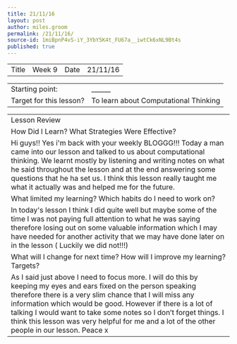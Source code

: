 ```yaml
---
title: 21/11/16
layout: post
author: miles.groom
permalink: /21/11/16/
source-id: 1miBpnP4vS-iY_3YbY5K4t_FU67a__iwtCk6xNL9Bt4s
published: true
---
```

<table>
  <tr>
    <td>Title</td>
    <td>Week 9</td>
    <td>Date</td>
    <td>21/11/16</td>
  </tr>
</table>


<table>
  <tr>
    <td>Starting point:</td>
    <td>______</td>
  </tr>
  <tr>
    <td>Target for this lesson?</td>
    <td>To learn about Computational Thinking</td>
  </tr>
</table>


<table>
  <tr>
    <td>Lesson Review</td>
  </tr>
  <tr>
    <td>How Did I Learn? What Strategies Were Effective?</td>
  </tr>
  <tr>
    <td>Hi guys!! Yes i'm back with your weekly BLOGGG!!!
Today a man came into our lesson and talked to us about computational thinking. We learnt mostly by listening and writing notes on what he said throughout the lesson and at the end answering some questions that he ha set us. I think this lesson really taught me what it actually was and helped me for the future. </td>
  </tr>
  <tr>
    <td>What limited my learning? Which habits do I need to work on? </td>
  </tr>
  <tr>
    <td>In today's lesson I think I did quite well but maybe some of the time I was not paying full attention to what he was saying therefore losing out on some valuable information which I may have needed for another activity that we may have done later on in the lesson ( Luckily we did not!!!)</td>
  </tr>
  <tr>
    <td>What will I change for next time? How will I improve my learning? Targets?</td>
  </tr>
  <tr>
    <td>As I said just above I need to focus more. I will do this by keeping my eyes and ears fixed on the person speaking therefore there is a very slim chance that I will miss any information which would be good. However if there is a lot of talking I would want to take some notes so I don’t forget things.
I think this lesson was very helpful for me and a lot of the other people in our lesson.
Peace x</td>
  </tr>
</table>


